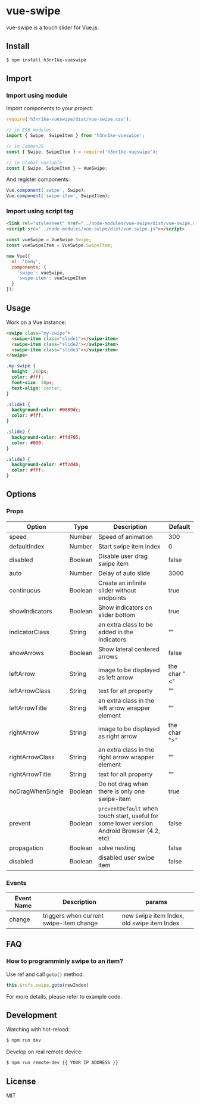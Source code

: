 # vue-swipe

vue-swipe is a touch slider for Vue.js.

## Install

```bash
$ npm install h3nr1ke-vueswipe
```

## Import

### Import using module

Import components to your project:

``` js
require('h3nr1ke-vueswipe/dist/vue-swipe.css');

// in ES6 modules
import { Swipe, SwipeItem } from 'h3nr1ke-vueswipe';

// in CommonJS
const { Swipe, SwipeItem } = require('h3nr1ke-vueswipe');

// in Global variable
const { Swipe, SwipeItem } = VueSwipe;
```

And register components:

``` js
Vue.component('swipe', Swipe);
Vue.component('swipe-item', SwipeItem);
```

### Import using script tag

``` html
<link rel="stylesheet" href="../node-modules/vue-swipe/dist/vue-swipe.css" charset="utf-8">
<script src="../node-modules/vue-swipe/dist/vue-swipe.js"></script>
```

``` js
const vueSwipe = VueSwipe.Swipe;
const vueSwipeItem = VueSwipe.SwipeItem;

new Vue({
  el: 'body',
  components: {
    'swipe': vueSwipe,
    'swipe-item': vueSwipeItem
  }
});
```

## Usage

Work on a Vue instance:

```HTML
<swipe class="my-swipe">
  <swipe-item class="slide1"></swipe-item>
  <swipe-item class="slide2"></swipe-item>
  <swipe-item class="slide3"></swipe-item>
</swipe>
```

```CSS
.my-swipe {
  height: 200px;
  color: #fff;
  font-size: 30px;
  text-align: center;
}

.slide1 {
  background-color: #0089dc;
  color: #fff;
}

.slide2 {
  background-color: #ffd705;
  color: #000;
}

.slide3 {
  background-color: #ff2d4b;
  color: #fff;
}
```

## Options

### Props

| Option | Type | Description | Default |
| ----- | ----- | ----- | ----- |
| speed | Number | Speed of animation | 300 |
| defaultIndex | Number | Start swipe item index | 0 |
| disabled | Boolean | Disable user drag swipe item | false |
| auto | Number | Delay of auto slide | 3000 |
| continuous | Boolean | Create an infinite slider without endpoints | true |
| showIndicators | Boolean | Show indicators on slider bottom | true |
| indicatorClass | String | an extra class to be added in the indicators | "" |
| showArrows | Boolean | Show lateral centered arrows | false |
| leftArrow | String | image to be displayed as left arrow | the char "<" |
| leftArrowClass | String | text for alt property | "" |
| leftArrowTitle | String | an extra class in the left arrow wrapper element | "" |
| rightArrow | String | image to be displayed as right arrow | the char ">" |
| rightArrowClass | String | an extra class in the right arrow wrapper element | "" |
| rightArrowTitle | String | text for alt property | "" |
| noDragWhenSingle | Boolean | Do not drag when there is only one swipe-item | true |
| prevent | Boolean | `preventDefault` when touch start, useful for some lower version Android Browser (4.2, etc) | false |
| propagation | Boolean | solve nesting | false |
| disabled | Boolean | disabled user swipe item | false |

### Events

| Event Name | Description | params |
| ----- | ----- | ----- |
| change | triggers when current swipe-item change | new swipe item Index, old swipe item Index |

## FAQ

### How to programminly swipe to an item?

Use ref and call `goto()` method.

``` js
this.$refs.swipe.goto(newIndex)
```

For more details, please refer to example code.

## Development

Watching with hot-reload:

```bash
$ npm run dev
```

Develop on real remote device:

```bash
$ npm run remote-dev {{ YOUR IP ADDRESS }}
```

## License

MIT
